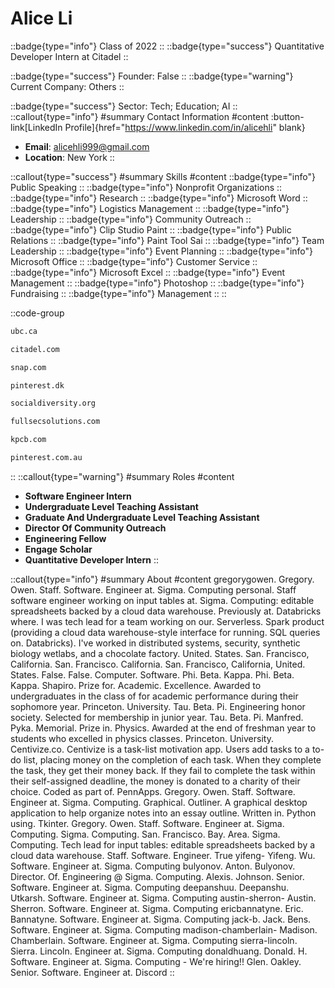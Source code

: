 # Alice Li
::badge{type="info"}
Class of 2022
::
::badge{type="success"}
Quantitative Developer Intern at Citadel
::

::badge{type="success"}
Founder: False
::
::badge{type="warning"}
Current Company: Others
::

::badge{type="success"}
Sector: Tech; Education; AI
::
::callout{type="info"}
#summary
Contact Information
#content
:button-link[LinkedIn Profile]{href="https://www.linkedin.com/in/alicehli" blank}
- **Email**: alicehli999@gmail.com
- **Location**: New York
::

::callout{type="success"}
#summary
Skills
#content
::badge{type="info"}
Public Speaking
::
::badge{type="info"}
Nonprofit Organizations
::
::badge{type="info"}
Research
::
::badge{type="info"}
Microsoft Word
::
::badge{type="info"}
Logistics Management
::
::badge{type="info"}
Leadership
::
::badge{type="info"}
Community Outreach
::
::badge{type="info"}
Clip Studio Paint
::
::badge{type="info"}
Public Relations
::
::badge{type="info"}
Paint Tool Sai
::
::badge{type="info"}
Team Leadership
::
::badge{type="info"}
Event Planning
::
::badge{type="info"}
Microsoft Office
::
::badge{type="info"}
Customer Service
::
::badge{type="info"}
Microsoft Excel
::
::badge{type="info"}
Event Management
::
::badge{type="info"}
Photoshop
::
::badge{type="info"}
Fundraising
::
::badge{type="info"}
Management
::
::

::code-group
```bash [University of British Columbia]
ubc.ca
```
```bash [Citadel]
citadel.com
```
```bash [Snap]
snap.com
```
```bash [William Megelich]
pinterest.dk
```
```bash [Social Diversity for Children Foundation]
socialdiversity.org
```
```bash [Salesforce.com]
fullsecsolutions.com
```
```bash [Kleiner Perkins Caufield & Byers]
kpcb.com
```
```bash [Pinterest]
pinterest.com.au
```
::
::callout{type="warning"}
#summary
Roles
#content
- **Software Engineer Intern**
- **Undergraduate Level Teaching Assistant**
- **Graduate And Undergraduate Level Teaching Assistant**
- **Director Of Community Outreach**
- **Engineering Fellow**
- **Engage Scholar**
- **Quantitative Developer Intern**
::

::callout{type="info"}
#summary
About
#content
gregorygowen. Gregory. Owen. Staff. Software. Engineer at. Sigma. Computing personal. Staff software engineer working on input tables at. Sigma. Computing: editable spreadsheets backed by a cloud data warehouse. Previously at. Databricks where. I was tech lead for a team working on our. Serverless. Spark product (providing a cloud data warehouse-style interface for running. SQL queries on. Databricks). I've worked in distributed systems, security, synthetic biology wetlabs, and a chocolate factory. United. States. San. Francisco, California. San. Francisco. California. San. Francisco, California, United. States. False. False. Computer. Software. Phi. Beta. Kappa. Phi. Beta. Kappa. Shapiro. Prize for. Academic. Excellence. Awarded to undergraduates in the class of for academic performance during their sophomore year. Princeton. University. Tau. Beta. Pi. Engineering honor society. Selected for membership in junior year. Tau. Beta. Pi. Manfred. Pyka. Memorial. Prize in. Physics. Awarded at the end of freshman year to students who excelled in physics classes. Princeton. University. Centivize.co. Centivize is a task-list motivation app. Users add tasks to a to-do list, placing money on the completion of each task. When they complete the task, they get their money back. If they fail to complete the task within their self-assigned deadline, the money is donated to a charity of their choice. Coded as part of. PennApps. Gregory. Owen. Staff. Software. Engineer at. Sigma. Computing. Graphical. Outliner. A graphical desktop application to help organize notes into an essay outline. Written in. Python using. Tkinter. Gregory. Owen. Staff. Software. Engineer at. Sigma. Computing. Sigma. Computing. San. Francisco. Bay. Area. Sigma. Computing. Tech lead for input tables: editable spreadsheets backed by a cloud data warehouse. Staff. Software. Engineer. True yifeng- Yifeng. Wu. Software. Engineer at. Sigma. Computing bulyonov. Anton. Bulyonov. Director. Of. Engineering @ Sigma. Computing. Alexis. Johnson. Senior. Software. Engineer at. Sigma. Computing deepanshuu. Deepanshu. Utkarsh. Software. Engineer at. Sigma. Computing austin-sherron- Austin. Sherron. Software. Engineer at. Sigma. Computing ericbannatyne. Eric. Bannatyne. Software. Engineer at. Sigma. Computing jack-b. Jack. Bens. Software. Engineer at. Sigma. Computing madison-chamberlain- Madison. Chamberlain. Software. Engineer at. Sigma. Computing sierra-lincoln. Sierra. Lincoln. Engineer at. Sigma. Computing donaldhuang. Donald. H. Software. Engineer at. Sigma. Computing - We're hiring!! Glen. Oakley. Senior. Software. Engineer at. Discord
::
